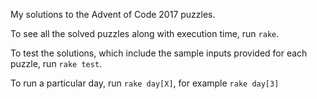 My solutions to the Advent of Code 2017 puzzles.

To see all the solved puzzles along with execution time, run `rake`.

To test the solutions, which include the sample inputs provided for each puzzle, run `rake test`.

To run a particular day, run `rake day[X]`, for example `rake day[3]`
